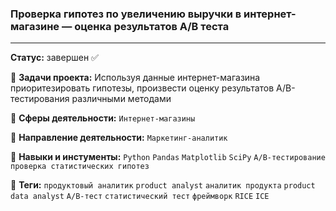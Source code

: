 ### Проверка гипотез по увеличению выручки в интернет-магазине — оценка результатов A/B теста

---

 **Статус:** завершен :white_check_mark:

:pushpin: **Задачи проекта:** Используя данные интернет-магазина приоритезировать гипотезы, произвести оценку результатов A/B-тестирования различными методами

:pushpin: **Сферы деятельности:** `Интернет-магазины`

:pushpin: **Направление деятельности:**   `Маркетинг-аналитик`

:pushpin: **Навыки и инстументы:** `Python` `Pandas` `Matplotlib` `SciPy` `A/B-тестирование` `проверка статистических гипотез`

:pushpin: **Теги:** `продуктовый аналитик` `product analyst` `аналитик продукта` `product data analyst`  `A/B-тест` `статистический тест` `фреймворк` `RICE` `ICE`


